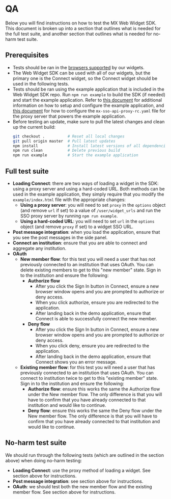 # QA

Below you will find instructions on how to test the MX Web Widget SDK. This
document is broken up into a section that outlines what is needed for the full
test suite, and another section that outlines what is needed for no-harm test
suite.

## Prerequisites

- Tests should be ran in the [browsers
  supported](https://docs.mx.com/connect#browser-support) by our widgets.
- The Web Widget SDK can be used with all of our widgets, but the primary one
  is the Connect widget, so the Connect widget should be used in the following
  tests.
- Tests should be ran using the example application that is included in the Web
  Widget SDK repo. Run `npm run example` to build the SDK (if needed) and start
  the example application. Refer to [this document](./../example/README.md) for
  additional information on how to setup and configure the example application,
  and [this document][sso_api_proxy_config] for how to configure the
  `mx-sso-api-proxy-rc.yaml` file for the proxy server that powers the example
  application.
- Before testing an update, make sure to pull the latest changes and clean up
  the current build:
  ```bash
  git checkout .          # Reset all local changes
  git pull origin master  # Pull latest updates
  npm install             # Install latest versions of all dependencies
  npm run clean           # Delete previous build
  npm run example         # Start the example application
  ```


## Full test suite

- **Loading Connect**: there are two ways of loading a widget in the SDK: using
  a proxy server and using a hard-coded URL. Both methods can be used in the
  example application, they simply require that you modify the
  `example/index.html` file with the appropriate changes:
    - **Using a proxy server**: you will need to set `proxy` in the `options`
    object (and remove `url` if set) to a value of `/user/widget_urls` and run
    the SSO proxy server by running `npm run example`.
    - **Using a hard-coded URL**: you will need to set `url` in the `options`
    object (and remove `proxy` if set) to a widget SSO URL.
- **Post message integration**: when you load the application, ensure
  that you see the post messages in the side panel.
- **Connect an institution**: ensure that you are able to connect and aggregate
  any institution.
- **OAuth**
    - **New member flow**: for this test you will need a user that has not
    previously connected to an institution that uses OAuth. You can delete
    existing members to get to this "new member" state. Sign in to the
    institution and ensure the following:
        - **Authorize flow**
            - After you click the Sign In button in Connect, ensure a new
            browser window opens and you are prompted to authorize or deny
            access.
            - When you click authorize, ensure you are redirected to the
            application.
            - After landing back in the demo application, ensure that Connect
            is able to successfully connect the new member.
        - **Deny flow**
            - After you click the Sign In button in Connect, ensure a new
            browser window opens and you are prompted to authorize or deny
            access.
            - When you click deny, ensure you are redirected to the
            application.
            - After landing back in the demo application, ensure that Connect
            shows you an error message.
    - **Existing member flow**: for this test you will need a user that has
    previously connected to an institution that uses OAuth. You can connect to
    institution twice to get to this "existing member" state. Sign in to the
    institution and ensure the following:
        - **Authorize flow**: ensure this works the same the Authorize flow
        under the New member flow. The only difference is that you will have to
        confirm that you have already connected to that institution and would
        like to continue.
        - **Deny flow**: ensure this works the same the Deny flow under the New
        member flow. The only difference is that you will have to confirm that
        you have already connected to that institution and would like to
        continue.

## No-harm test suite

We should run through the following tests (which are outlined in the section
above) when doing no-harm testing:

- **Loading Connect**: use the proxy method of loading a widget. See section
  above for instructions.
- **Post message integration**: see section above for instructions.
- **OAuth**: we should test both the new member flow and the existing member
  flow. See section above for instructions.


[sso_api_proxy_config]: https://github.com/mxenabled/sso-api-proxy#configuration "Configuration"
